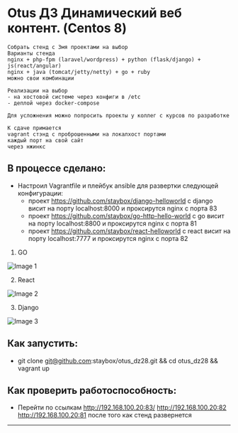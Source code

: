 # Otus ДЗ Динамический веб контент. (Centos 8)  

```
Собрать стенд с 3мя проектами на выбор
Варианты стенда
nginx + php-fpm (laravel/wordpress) + python (flask/django) + js(react/angular)
nginx + java (tomcat/jetty/netty) + go + ruby
можно свои комбинации

Реализации на выбор
- на хостовой системе через конфиги в /etc
- деплой через docker-compose

Для усложнения можно попросить проекты у коллег с курсов по разработке

К сдаче примается
vagrant стэнд с проброшенными на локалхост портами
каждый порт на свой сайт
через нжинкс
```

## В процессе сделано:
- Настроил Vagrantfile и плейбук ansible для развертки следующей конфигурации:
  * проект https://github.com/staybox/django-helloworld c django висит на порту localhost:8000 и проксирутся nginx с порта 83
  * проект https://github.com/staybox/go-http-hello-world с go висит на порту localhost:8800 и проксирутся nginx с порта 81
  * проект https://github.com/staybox/react-helloworld с react висит на порту localhost:7777 и проксирутся nginx с порта 82

1. GO

 ![Image 1](hhttps://raw.githubusercontent.com/staybox/otus_dz28/master/screenshots/go.png) 

2. React

![Image 2](hhttps://raw.githubusercontent.com/staybox/otus_dz28/master/screenshots/react.png) 

3. Django

![Image 3](hhttps://raw.githubusercontent.com/staybox/otus_dz28/master/screenshots/django.png) 

## Как запустить:
 - git clone git@github.com:staybox/otus_dz28.git && cd otus_dz28 && vagrant up

## Как проверить работоспособность:
 - Перейти по ссылкам http://192.168.100.20:83/ http://192.168.100.20:82 http://192.168.100.20:81 после того как стенд развернется

---
